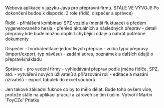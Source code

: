 Webová aplikace v jazyku Java pro přepravní firmu.
STÁLE VE VÝVOJI!
Po dokončení budou k dispozici 3 role (řidič, dispečer a správce)


Řidič - přihlášení kombinací SPZ vozidla (menší fluktuace) a předem vygenerovaného hesla
      - přehled aktuálních a následných přeprav
      - detail přepravy kde bude možno doplnit chybějící údaje a nahrát potřebné dokumenty

Dispečer - tvorba/editace jednotlivých přeprav
         - volba typu přepravy (import/export, typ návěsu)
         - zadání adres, poznámek a dalších údajů o přepravě/nákladu

Správce  - pro vedení firmy
         - vyhledávání přeprav podle jména řidiče, SPZ, atd.
         - vytváření nových úživatelů a přiřazování rolí
         - editace a mazání úživatelů
         - export tabulek do excel souborů

Jen takové základní fuknce co by to mělo dělat. Bude toho ovšem více, protože stále na aplikaci pracuji a zároveň se tím i učím.
Vytvořil Martin 'FoyCZe' Priatka
